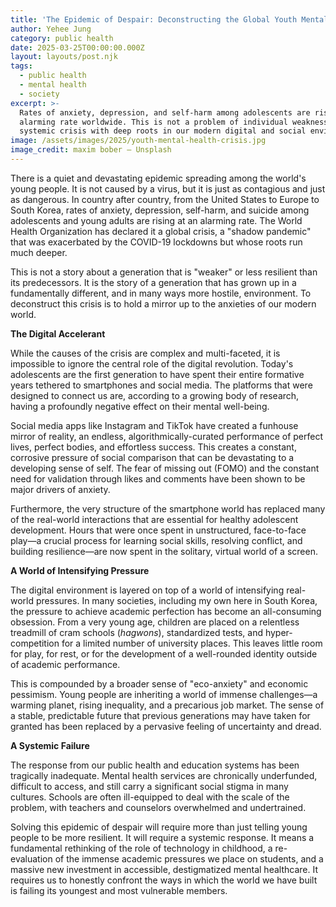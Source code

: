 ```yaml
---
title: 'The Epidemic of Despair: Deconstructing the Global Youth Mental Health Crisis'
author: Yehee Jung
category: public health
date: 2025-03-25T00:00:00.000Z
layout: layouts/post.njk
tags:
  - public health
  - mental health
  - society
excerpt: >-
  Rates of anxiety, depression, and self-harm among adolescents are rising at an
  alarming rate worldwide. This is not a problem of individual weakness, but a
  systemic crisis with deep roots in our modern digital and social environments.
image: /assets/images/2025/youth-mental-health-crisis.jpg
image_credit: maxim bober — Unsplash
---
```


There is a quiet and devastating epidemic spreading among the world's young people. It is not caused by a virus, but it is just as contagious and just as dangerous. In country after country, from the United States to Europe to South Korea, rates of anxiety, depression, self-harm, and suicide among adolescents and young adults are rising at an alarming rate. The World Health Organization has declared it a global crisis, a "shadow pandemic" that was exacerbated by the COVID-19 lockdowns but whose roots run much deeper.

This is not a story about a generation that is "weaker" or less resilient than its predecessors. It is the story of a generation that has grown up in a fundamentally different, and in many ways more hostile, environment. To deconstruct this crisis is to hold a mirror up to the anxieties of our modern world.

**The Digital Accelerant**

While the causes of the crisis are complex and multi-faceted, it is impossible to ignore the central role of the digital revolution. Today's adolescents are the first generation to have spent their entire formative years tethered to smartphones and social media. The platforms that were designed to connect us are, according to a growing body of research, having a profoundly negative effect on their mental well-being.

Social media apps like Instagram and TikTok have created a funhouse mirror of reality, an endless, algorithmically-curated performance of perfect lives, perfect bodies, and effortless success. This creates a constant, corrosive pressure of social comparison that can be devastating to a developing sense of self. The fear of missing out (FOMO) and the constant need for validation through likes and comments have been shown to be major drivers of anxiety.

Furthermore, the very structure of the smartphone world has replaced many of the real-world interactions that are essential for healthy adolescent development. Hours that were once spent in unstructured, face-to-face play—a crucial process for learning social skills, resolving conflict, and building resilience—are now spent in the solitary, virtual world of a screen.

**A World of Intensifying Pressure**

The digital environment is layered on top of a world of intensifying real-world pressures. In many societies, including my own here in South Korea, the pressure to achieve academic perfection has become an all-consuming obsession. From a very young age, children are placed on a relentless treadmill of cram schools (*hagwons*), standardized tests, and hyper-competition for a limited number of university places. This leaves little room for play, for rest, or for the development of a well-rounded identity outside of academic performance.

This is compounded by a broader sense of "eco-anxiety" and economic pessimism. Young people are inheriting a world of immense challenges—a warming planet, rising inequality, and a precarious job market. The sense of a stable, predictable future that previous generations may have taken for granted has been replaced by a pervasive feeling of uncertainty and dread.

**A Systemic Failure**

The response from our public health and education systems has been tragically inadequate. Mental health services are chronically underfunded, difficult to access, and still carry a significant social stigma in many cultures. Schools are often ill-equipped to deal with the scale of the problem, with teachers and counselors overwhelmed and undertrained.

Solving this epidemic of despair will require more than just telling young people to be more resilient. It will require a systemic response. It means a fundamental rethinking of the role of technology in childhood, a re-evaluation of the immense academic pressures we place on students, and a massive new investment in accessible, destigmatized mental healthcare. It requires us to honestly confront the ways in which the world we have built is failing its youngest and most vulnerable members.
